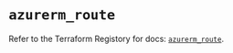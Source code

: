 # `azurerm_route`

Refer to the Terraform Registory for docs: [`azurerm_route`](https://www.terraform.io/docs/providers/azurerm/r/route).

